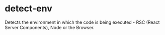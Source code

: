 # detect-env
Detects the environment in which the code is being executed - RSC (React Server Components), Node or the Browser.
